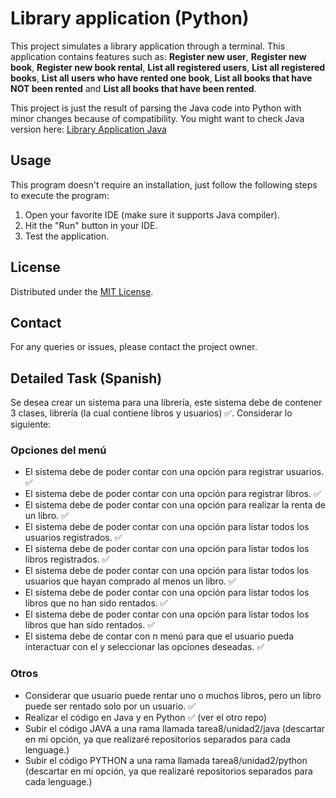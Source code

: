 # Library application (Python)

This project simulates a library application through a terminal. This application contains features such as: **Register new user**, **Register new book**, **Register new book rental**, **List all registered users**, **List all registered books**, **List all users who have rented one book**, **List all books that have NOT been rented** and **List all books that have been rented**.

This project is just the result of parsing the Java code into Python with minor changes because of compatibility. You might want to check Java version here: [Library Application Java](https://github.com/Yovaxox/library-application-java)

## Usage

This program doesn't require an installation, just follow the following steps to execute the program:

1. Open your favorite IDE (make sure it supports Java compiler).
2. Hit the "Run" button in your IDE.
3. Test the application.

## License

Distributed under the [MIT License](https://opensource.org/licenses/MIT).

## Contact

For any queries or issues, please contact the project owner.

## Detailed Task (Spanish)

Se desea crear un sistema para una librería, este sistema debe de contener 3 clases, librería (la cual contiene libros y usuarios) ✅. Considerar lo siguiente:

### Opciones del menú

- El sistema debe de poder contar con una opción para registrar usuarios. ✅
- El sistema debe de poder contar con una opción para registrar libros. ✅
- El sistema debe de poder contar con una opción para realizar la renta de un libro. ✅
- El sistema debe de poder contar con una opción para listar todos los usuarios registrados. ✅
- El sistema debe de poder contar con una opción para listar todos los libros registrados. ✅
- El sistema debe de poder contar con una opción para listar todos los usuarios que hayan comprado al menos un libro. ✅
- El sistema debe de poder contar con una opción para listar todos los libros que no han sido rentados. ✅
- El sistema debe de poder contar con una opción para listar todos los libros que han sido rentados. ✅
- El sistema debe de contar con n menú para que el usuario pueda interactuar con el y seleccionar las opciones deseadas. ✅

### Otros

- Considerar que usuario puede rentar uno o muchos libros, pero un libro puede ser rentado solo por un usuario. ✅
- Realizar el código en Java y en Python ✅ (ver el otro repo)
- Subir el código JAVA a una rama llamada tarea8/unidad2/java (descartar en mi opción, ya que realizaré repositorios separados para cada lenguage.)
- Subir el código PYTHON a una rama llamada tarea8/unidad2/python (descartar en mi opción, ya que realizaré repositorios separados para cada lenguage.)
